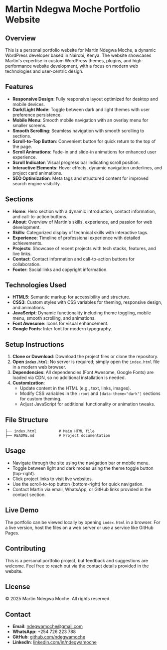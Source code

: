 # Martin Ndegwa Moche Portfolio Website

## Overview
This is a personal portfolio website for Martin Ndegwa Moche, a dynamic WordPress developer based in Nairobi, Kenya. The website showcases Martin's expertise in custom WordPress themes, plugins, and high-performance website development, with a focus on modern web technologies and user-centric design.

## Features
- **Responsive Design**: Fully responsive layout optimized for desktop and mobile devices.
- **Dark/Light Mode**: Toggle between dark and light themes with user preference persistence.
- **Mobile Menu**: Smooth mobile navigation with an overlay menu for smaller screens.
- **Smooth Scrolling**: Seamless navigation with smooth scrolling to sections.
- **Scroll-to-Top Button**: Convenient button for quick return to the top of the page.
- **Scroll Animations**: Fade-in and slide-in animations for enhanced user experience.
- **Scroll Indicator**: Visual progress bar indicating scroll position.
- **Interactive Elements**: Hover effects, dynamic navigation underlines, and project card animations.
- **SEO Optimization**: Meta tags and structured content for improved search engine visibility.

## Sections
- **Home**: Hero section with a dynamic introduction, contact information, and call-to-action buttons.
- **About**: Overview of Martin's skills, experience, and passion for web development.
- **Skills**: Categorized display of technical skills with interactive tags.
- **Experience**: Timeline of professional experience with detailed achievements.
- **Projects**: Showcase of recent projects with tech stacks, features, and live links.
- **Contact**: Contact information and call-to-action buttons for collaboration.
- **Footer**: Social links and copyright information.

## Technologies Used
- **HTML5**: Semantic markup for accessibility and structure.
- **CSS3**: Custom styles with CSS variables for theming, responsive design, and animations.
- **JavaScript**: Dynamic functionality including theme toggling, mobile menu, smooth scrolling, and animations.
- **Font Awesome**: Icons for visual enhancement.
- **Google Fonts**: Inter font for modern typography.

## Setup Instructions
1. **Clone or Download**: Download the project files or clone the repository.
2. **Open `index.html`**: No server is required; simply open the `index.html` file in a modern web browser.
3. **Dependencies**: All dependencies (Font Awesome, Google Fonts) are loaded via CDN, so no additional installation is needed.
4. **Customization**:
   - Update content in the HTML (e.g., text, links, images).
   - Modify CSS variables in the `:root` and `[data-theme="dark"]` sections for custom theming.
   - Adjust JavaScript for additional functionality or animation tweaks.

## File Structure
```
├── index.html          # Main HTML file
├── README.md           # Project documentation
```

## Usage
- Navigate through the site using the navigation bar or mobile menu.
- Toggle between light and dark modes using the theme toggle button (top-right).
- Click project links to visit live websites.
- Use the scroll-to-top button (bottom-right) for quick navigation.
- Contact Martin via email, WhatsApp, or GitHub links provided in the contact section.

## Live Demo
The portfolio can be viewed locally by opening `index.html` in a browser. For a live version, host the files on a web server or use a service like GitHub Pages.

## Contributing
This is a personal portfolio project, but feedback and suggestions are welcome. Feel free to reach out via the contact details provided in the website.

## License
© 2025 Martin Ndegwa Moche. All rights reserved.

## Contact
- **Email**: ndegwamoche@gmail.com
- **WhatsApp**: +254 726 223 788
- **GitHub**: [github.com/ndegwamoche](https://github.com/ndegwamoche)
- **LinkedIn**: [linkedin.com/in/ndegwamoche](https://linkedin.com/in/ndegwamoche)